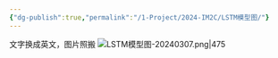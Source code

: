 ```yaml
---
{"dg-publish":true,"permalink":"/1-Project/2024-IM2C/LSTM模型图/"}
---
```


文字换成英文，图片照搬
![LSTM模型图-20240307.png|475](/img/user/5-Attachment/Image/LSTM%E6%A8%A1%E5%9E%8B%E5%9B%BE-20240307.png)